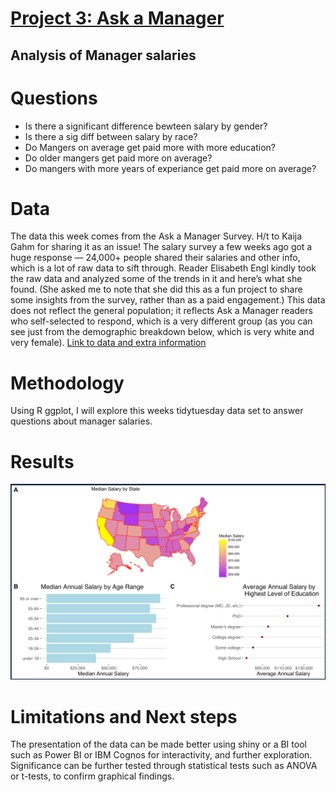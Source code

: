 # [Project 3: Ask a Manager](https://github.com/ModelBehavior/TidyTuesday_Ask_a_Manager)
## Analysis of Manager salaries
# Questions
+ Is there a significant difference bewteen salary by gender?
+ Is there a sig diff between salary by race?
+ Do Mangers on average get paid more with more education?
+ Do older mangers get paid more on average?
+ Do mangers with more years of experiance get paid more on average?

# Data
The data this week comes from the Ask a Manager Survey. H/t to Kaija Gahm for sharing it as an issue!
The salary survey a few weeks ago got a huge response — 24,000+ people shared their salaries and other info, which is a lot of raw data to sift through. Reader Elisabeth Engl kindly took the raw data and analyzed some of the trends in it and here’s what she found. (She asked me to note that she did this as a fun project to share some insights from the survey, rather than as a paid engagement.)
This data does not reflect the general population; it reflects Ask a Manager readers who self-selected to respond, which is a very different group (as you can see just from the demographic breakdown below, which is very white and very female).
[Link to data and extra information](https://github.com/rfordatascience/tidytuesday/blob/master/data/2021/2021-05-18/readme.md)

# Methodology
Using R ggplot, I will explore this weeks tidytuesday data set to answer questions about manager salaries.

# Results

![](https://github.com/ModelBehavior/Shawn_Portfolio/blob/main/images/Project3_image.png)

# Limitations and Next steps
The presentation of the data can be made better using shiny or a BI tool such as Power BI or IBM Cognos for interactivity, and further exploration. Significance can be further tested through statistical tests such as ANOVA or t-tests, to confirm graphical findings.
